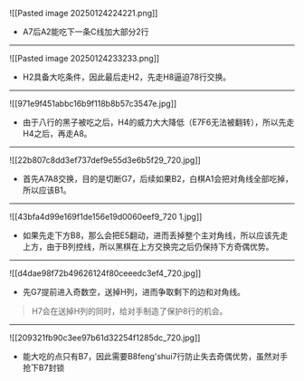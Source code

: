 ![[Pasted image 20250124224221.png]]
* A7后A2能吃下一条C线加大部分2行
---
 
![[Pasted image 20250124233233.png]]
* H2具备大吃条件，因此最后走H2，先走H8逼迫78行交换。
---
 ![[971e9f451abbc16b9f118b8b57c3547e.jpg]]
* 由于八行的黑子被吃之后，H4的威力大大降低（E7F6无法被翻转），所以先走H4之后，再走A8。

---
![[22b807c8dd3ef737def9e55d3e6b5f29_720.jpg]]
* 首先A7A8交换，目的是切断G7，后续如果B2，白棋A1会把对角线全部吃掉，所以应该B1。
---
![[43bfa4d99e169f1de156e19d0060eef9_720 1.jpg]]
* 如果先走下方B8，那么会把E5翻动，进而丢掉整个主对角线，所以应该先走上方，由于B列控线，所以黑棋在上方交换完之后仍保持下方奇偶优势。
---
![[d4dae98f72b49626124f80ceeedc3ef4_720.jpg]]
* 先G7提前进入奇数空，送掉H列，进而争取剩下的边和对角线。
> H7会在送掉H列的同时，给对手制造了保护8行的机会。
---
![[209321fb90c3ee97b61d32254f1285dc_720.jpg]]
* 能大吃的点只有B7，因此需要B8feng'shui7行防止失去奇偶优势，虽然对手抢下B7封锁